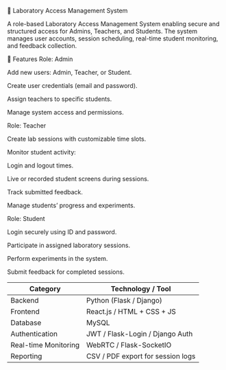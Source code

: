 🧪 Laboratory Access Management System

A role-based Laboratory Access Management System enabling secure and structured access for Admins, Teachers, and Students.
The system manages user accounts, session scheduling, real-time student monitoring, and feedback collection.

🚀 Features
Role: Admin

Add new users: Admin, Teacher, or Student.

Create user credentials (email and password).

Assign teachers to specific students.

Manage system access and permissions.

Role: Teacher

Create lab sessions with customizable time slots.

Monitor student activity:

Login and logout times.

Live or recorded student screens during sessions.

Track submitted feedback.

Manage students’ progress and experiments.

Role: Student

Login securely using ID and password.

Participate in assigned laboratory sessions.

Perform experiments in the system.

Submit feedback for completed sessions.

| Category             | Technology / Tool                 |
| -------------------- | --------------------------------- |
| Backend              | Python (Flask / Django)           |
| Frontend             | React.js / HTML + CSS + JS        |
| Database             | MySQL                             |
| Authentication       | JWT / Flask-Login / Django Auth   |
| Real-time Monitoring | WebRTC / Flask-SocketIO           |
| Reporting            | CSV / PDF export for session logs |




